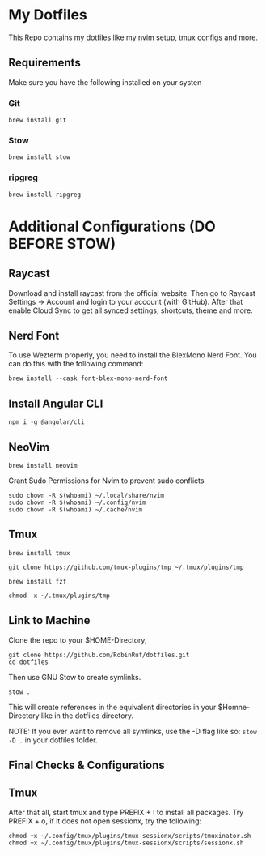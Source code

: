 # My Dotfiles

This Repo contains my dotfiles like my nvim setup, tmux configs and more.

## Requirements
Make sure you have the following installed on your systen

### Git
```
brew install git
```

### Stow
```
brew install stow
```

### ripgreg

```
brew install ripgreg
```

# Additional Configurations (DO BEFORE STOW)
## Raycast
Download and install raycast from the official website.
Then go to Raycast Settings -> Account and login to your account (with GitHub). After that enable Cloud Sync to get all synced settings, shortcuts, theme and more.

## Nerd Font
To use Wezterm properly, you need to install the BlexMono Nerd Font. You can do this with the following command: 
```
brew install --cask font-blex-mono-nerd-font
```

## Install Angular CLI

```
npm i -g @angular/cli
```

## NeoVim

```
brew install neovim
```
Grant Sudo Permissions for Nvim to prevent sudo conflicts

```
sudo chown -R $(whoami) ~/.local/share/nvim
sudo chown -R $(whoami) ~/.config/nvim
sudo chown -R $(whoami) ~/.cache/nvim
```
## Tmux

```
brew install tmux
```

```
git clone https://github.com/tmux-plugins/tmp ~/.tmux/plugins/tmp
```

```
brew install fzf
```

```
chmod -x ~/.tmux/plugins/tmp
```

## Link to Machine
Clone the repo to your $HOME-Directory,
```
git clone https://github.com/RobinRuf/dotfiles.git
cd dotfiles
```
Then use GNU Stow to create symlinks.
```
stow .
```

This will create references in the equivalent directories in your $Homne-Directory like in the dotfiles directory.

NOTE: If you ever want to remove all symlinks, use the -D flag like so: `stow -D .` in your dotfiles folder.

## Final Checks & Configurations

## Tmux
After that all, start tmux and type PREFIX + I to install all packages.
Try PREFIX + o, if it does not open sessionx, try the following:

```
chmod +x ~/.config/tmux/plugins/tmux-sessionx/scripts/tmuxinator.sh
chmod +x ~/.config/tmux/plugins/tmux-sessionx/scripts/sessionx.sh
```
